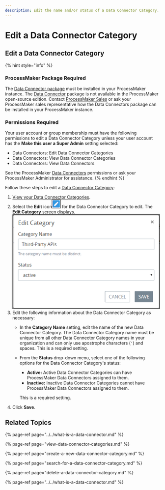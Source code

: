 ```yaml
---
description: Edit the name and/or status of a Data Connector Category.
---
```


# Edit a Data Connector Category

## Edit a Data Connector Category

{% hint style="info" %}
### ProcessMaker Package Required

The [Data Connector package](../../../../package-development-distribution/package-a-connector/data-connector-package.md) must be installed in your ProcessMaker instance. The [Data Connector](../../what-is-a-data-connector.md) package is not available in the ProcessMaker open-source edition. Contact [ProcessMaker Sales](https://www.processmaker.com/contact/) or ask your ProcessMaker sales representative how the Data Connectors package can be installed in your ProcessMaker instance.

### Permissions Required

Your user account or group membership must have the following permissions to edit a Data Connector Category unless your user account has the **Make this user a Super Admin** setting selected:

* Data Connectors: Edit Data Connector Categories
* Data Connectors: View Data Connector Categories
* Data Connectors: View Data Connectors

See the ProcessMaker [Data Connectors](../../../../processmaker-administration/permission-descriptions-for-users-and-groups.md#data-connectors) permissions or ask your ProcessMaker Administrator for assistance.
{% endhint %}

Follow these steps to edit a [Data Connector Category](../../what-is-a-data-connector.md):

1. [View your Data Connector Categories](view-data-connector-categories.md#view-data-connector-categories).
2. Select the **Edit** icon![](../../../../.gitbook/assets/open-modeler-edit-icon-processes-page-processes.png) for the Data Connector Category to edit. The **Edit Category** screen displays. ![](../../../../.gitbook/assets/edit-category-data-connector-package.png) 
3. Edit the following information about the Data Connector Category as necessary:
   * In the **Category Name** setting, edit the name of the new Data Connector Category. The Data Connector Category name must be unique from all other Data Connector Category names in your organization and can only use apostrophe characters \(`'`\) and spaces. This is a required setting.
   * From the **Status** drop-down menu, select one of the following options for the Data Connector Category's status:

     * **Active:** Active Data Connector Categories can have ProcessMaker Data Connectors assigned to them.
     * **Inactive:** Inactive Data Connector Categories cannot have ProcessMaker Data Connectors assigned to them.

     This is a required setting.
4. Click **Save**.

## Related Topics

{% page-ref page="../../what-is-a-data-connector.md" %}

{% page-ref page="view-data-connector-categories.md" %}

{% page-ref page="create-a-new-data-connector-category.md" %}

{% page-ref page="search-for-a-data-connector-category.md" %}

{% page-ref page="delete-a-data-connector-category.md" %}

{% page-ref page="../../what-is-a-data-connector.md" %}

